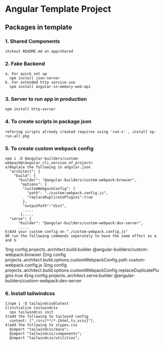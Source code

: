 # Angular Template Project

## Packages in template

### 1. Shared Components

    chckout README.md on app/shared

### 2. Fake Backend

    a. For quick set up
      npm install json-server
    b. For extended http service use
      npm install angular-in-memory-web-api

### 3. Server to run app in production

    npm install http-server

### 4. To create scripts in package json

    refering scripts already created requires using 'run-s' , install np-run-all pkg

### 5. To create custom webpack config

    npm i -D @angular-builders/custom-webpack@<angular_cli_version_of_project>
    a)Replace the following in angular.json
      "architect": {
        "build": {
          "builder": "@angular-builders/custom-webpack:browser",
           "options": {
            "customWebpackConfig": {
              "path": "./custom-webpack.config.js",
              "replaceDuplicatePlugins":true
            },
            "outputPath":"dist",
            .....
           }.....
      "serve": {
          "builder": "@angular-builders/custom-webpack:dev-server",
          .....
    b)Add your custom config on "./custom-webpack.config.js"
    OR run the following commands seperately to have the same effect as a and b

1)ng config projects.<project-name>.architect.build.builder @angular-builders/custom-webpack:browser
2)ng config projects.<project-name>.architect.build.options.customWebpackConfig.path custom-webpack.config.js
3)ng config projects.<project-name>.architect.build.options.customWebpackConfig.replaceDuplicatePlugins true
4)ng config projects.<project-name>.architect.serve.builder @angular-builders/custom-webpack:dev-server

### 6. Install tailwindcss

    1)npm i -D tailwindcss@latest
    2)initialize tailwindcss
      npx tailwindcss init
    3)add the following to tailwind config
      content: ["./src/**/*.{html,ts,scss}"],
    4)add the following to stypes.css
      @import "tailwindcss/base";
      @import "tailwindcss/components";
      @import "tailwindcss/utilities";

